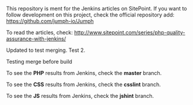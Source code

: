 This repository is ment for the Jenkins articles on SitePoint. If you want to follow development on this project, check the official repository add: https://github.com/jumph-io/Jumph

To read the articles, check: http://www.sitepoint.com/series/php-quality-assurance-with-jenkins/

Updated to test merging.
Test 2.

Testing merge before build

To see the **PHP** results from Jenkins, check the **master** branch.

To see the **CSS** results from Jenkins, check the **csslint** branch.

To see the **JS** results from Jenkins, check the **jshint** branch.
